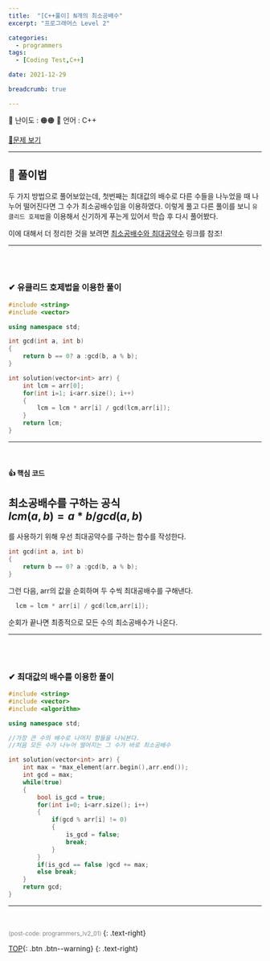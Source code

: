 ```yaml
---
title:  "[C++풀이] N개의 최소공배수"
excerpt: "프로그래머스 Level 2"

categories:
  - programmers
tags:
  - [Coding Test,C++]

date: 2021-12-29

breadcrumb: true

---
```


<div class="notice--warning" markdown=1>
 <span>📄 난이도 : 🟠🟠      </span>   
 <span>📄 언어 : C++  </span> 

 </div>
 


 [📂문제 보기](https://programmers.co.kr/learn/courses/30/lessons/12953?language=cpp) 

***
##  🔶 풀이법
두 가지 방법으로 풀어보았는데, 첫번째는 최대값의 배수로 다른 수들을 나누었을 때 나누어 떨어진다면 그 수가 최소공배수임을 이용하였다. 이렇게 풀고 다른 풀이를 보니 `유클리드 호제법`을 이용해서 신기하게 푸는게 있어서 학습 후 다시 풀어봤다.      

이에 대해서 더 정리한 것을 보려면 [최소공배수와 최대공약수](https://squidward79.github.io/algorithm/algorithm_01/) 링크를 참조! 

***
<br><br>

### ✔ 유클리드 호제법을 이용한 풀이

```c++
#include <string>
#include <vector>

using namespace std;

int gcd(int a, int b)
{
    return b == 0? a :gcd(b, a % b);
}

int solution(vector<int> arr) {
    int lcm = arr[0];
    for(int i=1; i<arr.size(); i++)
    {
        lcm = lcm * arr[i] / gcd(lcm,arr[i]);
    }
    return lcm;
}
```
--- 
<br>

#### 👍 핵심 코드 
최소공배수를 구하는 공식   
$lcm(a,b) = a * b / gcd(a,b)$ 
---
를 사용하기 위해 우선 최대공약수를 구하는 함수를 작성한다.

```c++
int gcd(int a, int b)
{
    return b == 0? a :gcd(b, a % b);
}
```
그런 다음, arr의 값을 순회하며 두 수씩 최대공배수를 구해낸다.
```c++
  lcm = lcm * arr[i] / gcd(lcm,arr[i]);
```
순회가 끝나면 최종적으로 모든 수의 최소공배수가 나온다.

--- 
<br><br>

### ✔ 최대값의 배수를 이용한 풀이 

```c++
#include <string>
#include <vector>
#include <algorithm>

using namespace std;

//가장 큰 수의 배수로 나머지 항들을 나눠본다. 
//처음 모든 수가 나누어 떨어지는 그 수가 바로 최소공배수

int solution(vector<int> arr) {
    int max = *max_element(arr.begin(),arr.end());
    int gcd = max;
    while(true)
    {
        bool is_gcd = true;    
        for(int i=0; i<arr.size(); i++)
        {
            if(gcd % arr[i] != 0)
            {
                is_gcd = false;
                break;
            }
        }
        if(is_gcd == false )gcd += max;
        else break;
    }
    return gcd;
}
```
--- 
<br>


  <small style ="color:gray;">(post-code: programmers_lv2_01) </small> 
 {: .text-right}

[TOP](#){: .btn .btn--warning} 
{: .text-right}
